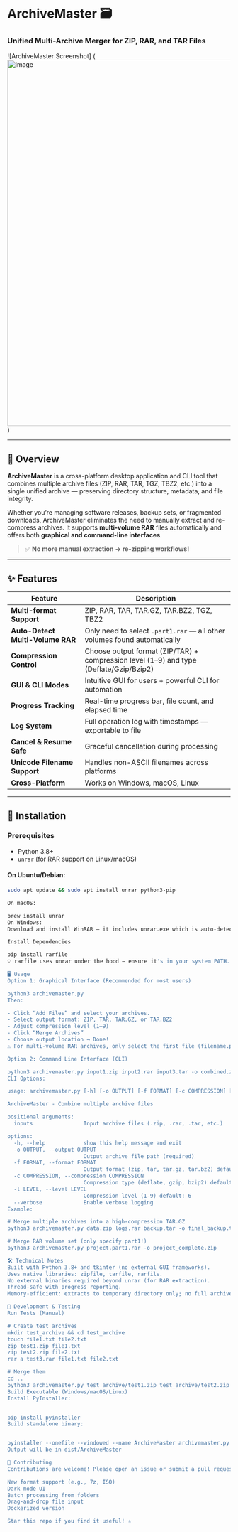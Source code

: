 # ArchiveMaster 🗃️  
### Unified Multi-Archive Merger for ZIP, RAR, and TAR Files

![ArchiveMaster Screenshot] (<img width="1919" height="824" alt="image" src="https://github.com/user-attachments/assets/b14405b5-7df1-42e9-a306-ab0e9d621d2b" />)

---

## 🔧 Overview

**ArchiveMaster** is a cross-platform desktop application and CLI tool that combines multiple archive files (ZIP, RAR, TAR, TGZ, TBZ2, etc.) into a single unified archive — preserving directory structure, metadata, and file integrity.

Whether you’re managing software releases, backup sets, or fragmented downloads, ArchiveMaster eliminates the need to manually extract and re-compress archives. It supports **multi-volume RAR** files automatically and offers both **graphical and command-line interfaces**.

> ✅ **No more manual extraction → re-zipping workflows!**

---

## ✨ Features

| Feature | Description |
|--------|-------------|
| **Multi-format Support** | ZIP, RAR, TAR, TAR.GZ, TAR.BZ2, TGZ, TBZ2 |
| **Auto-Detect Multi-Volume RAR** | Only need to select `.part1.rar` — all other volumes found automatically |
| **Compression Control** | Choose output format (ZIP/TAR) + compression level (1–9) and type (Deflate/Gzip/Bzip2) |
| **GUI & CLI Modes** | Intuitive GUI for users + powerful CLI for automation |
| **Progress Tracking** | Real-time progress bar, file count, and elapsed time |
| **Log System** | Full operation log with timestamps — exportable to file |
| **Cancel & Resume Safe** | Graceful cancellation during processing |
| **Unicode Filename Support** | Handles non-ASCII filenames across platforms |
| **Cross-Platform** | Works on Windows, macOS, Linux |

---

## 🚀 Installation

### Prerequisites
- Python 3.8+
- `unrar` (for RAR support on Linux/macOS)

#### On Ubuntu/Debian:
```bash
sudo apt update && sudo apt install unrar python3-pip

On macOS:

brew install unrar
On Windows:
Download and install WinRAR — it includes unrar.exe which is auto-detected.

Install Dependencies

pip install rarfile
💡 rarfile uses unrar under the hood — ensure it's in your system PATH.

🖥️ Usage
Option 1: Graphical Interface (Recommended for most users)

python3 archivemaster.py
Then:

- Click “Add Files” and select your archives.
- Select output format: ZIP, TAR, TAR.GZ, or TAR.BZ2
- Adjust compression level (1–9)
- Click “Merge Archives”
- Choose output location → Done!
⚠️ For multi-volume RAR archives, only select the first file (filename.part1.rar). All others are auto-detected.

Option 2: Command Line Interface (CLI)

python3 archivemaster.py input1.zip input2.rar input3.tar -o combined.zip --verbose
CLI Options:

usage: archivemaster.py [-h] [-o OUTPUT] [-f FORMAT] [-c COMPRESSION] [-l LEVEL] [--verbose] inputs [inputs ...]

ArchiveMaster - Combine multiple archive files

positional arguments:
  inputs                Input archive files (.zip, .rar, .tar, etc.)

options:
  -h, --help            show this help message and exit
  -o OUTPUT, --output OUTPUT
                        Output archive file path (required)
  -f FORMAT, --format FORMAT
                        Output format (zip, tar, tar.gz, tar.bz2) default: zip
  -c COMPRESSION, --compression COMPRESSION
                        Compression type (deflate, gzip, bzip2) default: deflate
  -l LEVEL, --level LEVEL
                        Compression level (1-9) default: 6
  --verbose             Enable verbose logging
Example:

# Merge multiple archives into a high-compression TAR.GZ
python3 archivemaster.py data.zip logs.rar backup.tar -o final_backup.tar.gz -f tar.gz -c gzip -l 9 --verbose

# Merge RAR volume set (only specify part1!)
python3 archivemaster.py project.part1.rar -o project_complete.zip

🛠 Technical Notes
Built with Python 3.8+ and tkinter (no external GUI frameworks).
Uses native libraries: zipfile, tarfile, rarfile.
No external binaries required beyond unrar (for RAR extraction).
Thread-safe with progress reporting.
Memory-efficient: extracts to temporary directory only; no full archive loading into RAM.

🧪 Development & Testing
Run Tests (Manual)

# Create test archives
mkdir test_archive && cd test_archive
touch file1.txt file2.txt
zip test1.zip file1.txt
zip test2.zip file2.txt
rar a test3.rar file1.txt file2.txt

# Merge them
cd ..
python3 archivemaster.py test_archive/test1.zip test_archive/test2.zip test_archive/test3.rar -o merged.zip
Build Executable (Windows/macOS/Linux)
Install PyInstaller:


pip install pyinstaller
Build standalone binary:


pyinstaller --onefile --windowed --name ArchiveMaster archivemaster.py
Output will be in dist/ArchiveMaster

🤝 Contributing
Contributions are welcome! Please open an issue or submit a pull request for:

New format support (e.g., 7z, ISO)
Dark mode UI
Batch processing from folders
Drag-and-drop file input
Dockerized version

Star this repo if you find it useful! ⭐
